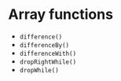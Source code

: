 # Array functions
* ```difference()```
* ```differenceBy()```
* ```differenceWith()```
* ```dropRightWhile()```
* ```dropWhile()```
